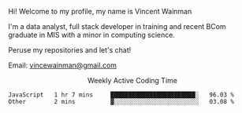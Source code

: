 Hi! Welcome to my profile, my name is Vincent Wainman

I'm a data analyst, full stack developer in training and recent BCom graduate in MIS with a minor in computing science. 

Peruse my repositories and let's chat!

Email: vincewainman@gmail.com

<p align="center"> Weekly Active Coding Time </p>
<!--START_SECTION:waka-->

```text
JavaScript   1 hr 7 mins     ████████████████████████░   96.03 %
Other        2 mins          ▓░░░░░░░░░░░░░░░░░░░░░░░░   03.08 %
```

<!--END_SECTION:waka-->
